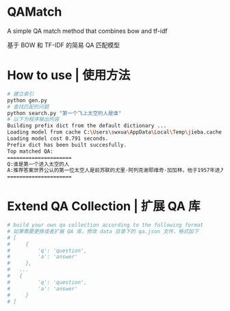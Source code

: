 # QAMatch
A simple QA match method that combines bow and tf-idf

基于 BOW 和 TF-IDF 的简易 QA 匹配模型

# How to use | 使用方法
```bash
# 建立索引
python gen.py
# 查找匹配的问题
python search.py "第一个飞上太空的人是谁"
# 以下为程序输出内容
Building prefix dict from the default dictionary ...
Loading model from cache C:\Users\swxua\AppData\Local\Temp\jieba.cache
Loading model cost 0.791 seconds.
Prefix dict has been built succesfully.
Top matched QA:
=====================
Q:谁是第一个进入太空的人
A:推荐答案世界公认的第一位太空人是前苏联的尤里·阿列克谢耶维奇·加加林，他于1957年进入太空
=====================
```

# Extend QA Collection | 扩展 QA 库
```python
# build your own qa collection according to the following format
# 如果需要更换或者扩展 QA 库，修改 data 目录下的 qa.json 文件，格式如下
# [
#	  {
#		  'q': 'question',
#		  'a': 'answer'
#	  },
#   ...
#   {
#		  'q': 'question',
#		  'a': 'answer'
#	  }
# ]
```

